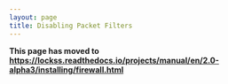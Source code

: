 ```yaml
---
layout: page
title: Disabling Packet Filters
---
```


**This page has moved to <https://lockss.readthedocs.io/projects/manual/en/2.0-alpha3/installing/firewall.html>**
